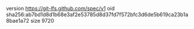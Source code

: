 version https://git-lfs.github.com/spec/v1
oid sha256:ab7bd1d8d1b68e3af2e53785d8d37fd7f572bfc3d6de5b619ca23b1a8bae1a72
size 9720
